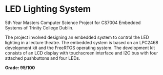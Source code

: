 # LED Lighting System

5th Year Masters Computer Science Project for CS7004 Embedded Systems of Trinity College Dublin.

The project involved designing an embedded system to control the LED lighting in a lecture theatre. The embedded system is based on an LPC2468 development kit and the FreeRTOS operating system. The development kit consists of an LCD display with touchscreen interface and I2C bus with four attached pushbuttons and four LEDs.

**Grade: 95/100**
